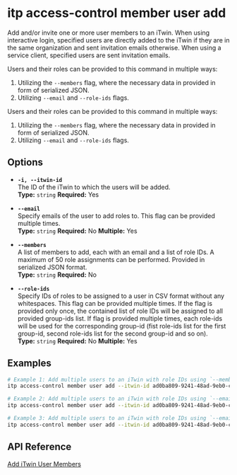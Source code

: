# itp access-control member user add

Add and/or invite one or more user members to an iTwin. When using interactive login, specified users are directly added to the iTwin if they are in the same organization and sent invitation emails otherwise. When using a service client, specified users are sent invitation emails.

Users and their roles can be provided to this command in multiple ways:
1) Utilizing the `--members` flag, where the necessary data in provided in form of serialized JSON.
2) Utilizing `--email` and `--role-ids` flags.

Users and their roles can be provided to this command in multiple ways:
1) Utilizing the `--members` flag, where the necessary data in provided in form of serialized JSON.
2) Utilizing `--email` and `--role-ids` flags.

## Options

- **`-i, --itwin-id`**  
  The ID of the iTwin to which the users will be added.  
  **Type:** `string` **Required:** Yes

- **`--email`**  
  Specify emails of the user to add roles to. This flag can be provided multiple times.  
  **Type:** `string` **Required:** No **Multiple:** Yes

- **`--members`**  
  A list of members to add, each with an email and a list of role IDs. A maximum of 50 role assignments can be performed. Provided in serialized JSON format.  
  **Type:** `string` **Required:** No

- **`--role-ids`**  
  Specify IDs of roles to be assigned to a user in CSV format without any whitespaces. This flag can be provided multiple times. If the flag is provided only once, the contained list of role IDs will be assigned to all provided group-ids list. If flag is provided multiple times, each role-ids will be used for the corresponding group-id (fist role-ids list for the first group-id, second role-ids list for the second group-id and so on).  
  **Type:** `string` **Required:** No **Multiple:** Yes

## Examples

```bash
# Example 1: Add multiple users to an iTwin with role IDs using `--members` flag.
itp access-control member user add --itwin-id ad0ba809-9241-48ad-9eb0-c8038c1a1d51 --members '[{"email": "user1@example.com", "roleIds": ["5abbfcef-0eab-472a-b5f5-5c5a43df34b1", "83ee0d80-dea3-495a-b6c0-7bb102ebbcc3"]}, {"email": "user2@example.com", "roleIds": ["5abbfcef-0eab-472a-b5f5-5c5a43df34b1"]}]'

# Example 2: Add multiple users to an iTwin with role IDs using `--email` and `--role-ids` flags.
itp access-control member user add --itwin-id ad0ba809-9241-48ad-9eb0-c8038c1a1d51 --email user1@example.com --email user2@example.com --role-ids 5abbfcef-0eab-472a-b5f5-5c5a43df34b1,83ee0d80-dea3-495a-b6c0-7bb102ebbcc3 --role-ids 5abbfcef-0eab-472a-b5f5-5c5a43df34b1

# Example 3: Add multiple users to an iTwin with role IDs using `--email` and `--role-ids` flags. Assign the same list of roles to all users.
itp access-control member user add --itwin-id ad0ba809-9241-48ad-9eb0-c8038c1a1d51 --email user1@example.com --email user2@example.com --role-ids 5abbfcef-0eab-472a-b5f5-5c5a43df34b1,83ee0d80-dea3-495a-b6c0-7bb102ebbcc3
```

## API Reference

[Add iTwin User Members](https://developer.bentley.com/apis/access-control-v2/operations/add-itwin-user-members/)